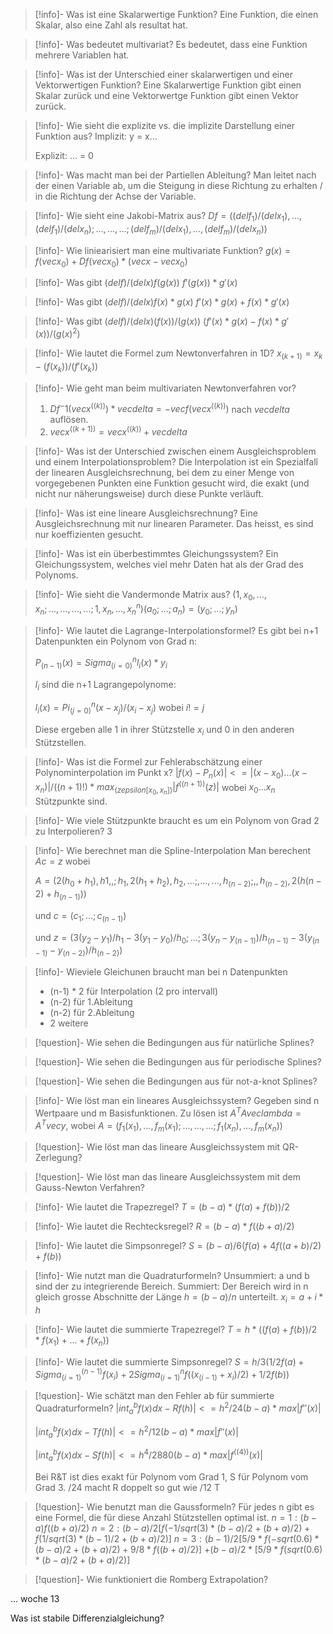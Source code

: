 
> [!info]- Was ist eine Skalarwertige Funktion?
> Eine Funktion, die einen Skalar, also eine Zahl als resultat hat.

> [!info]- Was bedeutet multivariat?
> Es bedeutet, dass eine Funktion mehrere Variablen hat.

> [!info]- Was ist der Unterschied einer skalarwertigen und einer Vektorwertigen Funktion?
> Eine Skalarwertige Funktion gibt einen Skalar zurück und eine Vektorwertge Funktion gibt einen Vektor zurück.

> [!info]- Wie sieht die explizite vs. die implizite Darstellung einer Funktion aus?
> Implizit: y = x...
> 
> Explizit: ... = 0

> [!info]- Was macht man bei der Partiellen Ableitung?
> Man leitet nach der einen Variable ab, um die Steigung in diese Richtung zu erhalten / in die Richtung der Achse der Variable.

> [!info]- Wie sieht eine Jakobi-Matrix aus?
> $Df = ((del f_1) / (del x_1),...,(del f_1) / (del x_n);...,...,...;(del f_m) / (del x_1),...,(del f_m) / (del x_n))$

> [!info]- Wie liniearisiert man eine multivariate Funktion?
> $g(x) = f(vec x_0) + Df(vec x_0) * (vec x - vec x_0)$

> [!info]- Was gibt $(del f) / (del x) f(g(x))$
> $f'(g(x)) * g'(x)$

> [!info]- Was gibt $(del f) / (del x) f(x) * g(x)$
> $f'(x) * g(x) + f(x) * g'(x)$

> [!info]- Was gibt $(del f) / (del x) (f(x)) / (g(x))$
> $(f'(x) * g(x) - f(x) * g'(x)) / (g(x)^2)$

> [!info]- Wie lautet die Formel zum Newtonverfahren in 1D?
> $x_(k+1) = x_k - (f(x_k)) / (f'(x_k))$

> [!info]- Wie geht man beim multivariaten Newtonverfahren vor?
> 1. $Df^-1(vec x^((k))) * vec delta = -vec f(vec x^((k)))$ nach $vec delta$ auflösen.
> 2. $vec x^((k+1)) = vec x^((k)) + vec delta$

> [!info]- Was ist der Unterschied zwischen einem Ausgleichsproblem und einem Interpolationsproblem?
> Die Interpolation ist ein Spezialfall der linearen Ausgleichsrechnung, bei dem zu einer Menge von vorgegebenen Punkten eine Funktion gesucht wird, die exakt (und nicht nur näherungsweise) durch diese Punkte verläuft.

> [!info]- Was ist eine lineare Ausgleichsrechnung?
> Eine Ausgleichsrechnung mit nur linearen Parameter. Das heisst, es sind nur koeffizienten gesucht. 

> [!info]- Was ist ein überbestimmtes Gleichungssystem?
> Ein Gleichungssystem, welches viel mehr Daten hat als der Grad des Polynoms.

> [!info]- Wie sieht die Vandermonde Matrix aus?
> $(1,x_0,...,x_n;...,...,...,...;1,x_n,...,x_n^n)(a_0;...;a_n) = (y_0;...;y_n)$

> [!info]- Wie lautet die Lagrange-Interpolationsformel?
> Es gibt bei n+1 Datenpunkten ein Polynom von Grad n:
> 
> $P_(n-1)(x) = Sigma_(i=0)^n  l_i(x) * y_i$
> 
> $l_i$ sind die n+1 Lagrangepolynome:
> 
> $l_i(x) = Pi_(j=0)^n (x - x_j) / (x_i - x_j)$ wobei $i != j$
> 
> Diese ergeben alle 1 in ihrer Stützstelle $x_i$ und 0 in den anderen Stützstellen.
> 

> [!info]-  Was ist die Formel zur Fehlerabschätzung einer Polynominterpolation im Punkt x?
$|f(x) - P_n(x)| <= |(x-x_0)...(x-x_n)| / ((n + 1)!) * max_(z epsilon [x_0,x_n]) |f^((n+1))(z)|$ wobei $x_0 ... x_n$ Stützpunkte sind.

> [!info]- Wie viele Stützpunkte braucht es um ein Polynom von Grad 2 zu Interpolieren?
> 3

> [!info]- Wie berechnet man die Spline-Interpolation
> Man berechent $Ac = z$ wobei
> 
> $A = (2(h_0 + h_1), h1,,;h_1,2(h_1 + h_2), h_2,...;,...,...,h_(n-2);,,h_(n-2),2(h(n-2) + h_(n-1)))$
> 
> und $c = (c_1;...;c_(n-1))$
> 
> und $z = (3(y_2 - y_1) / h_1 - 3(y_1 - y_0) / h_0;...;3(y_n - y_(n-1)) / h_(n-1) - 3(y_(n-1) - y_(n-2)) / h_(n-2))$

> [!info]- Wieviele Gleichunen braucht man bei n Datenpunkten
> - (n-1) * 2 für Interpolation (2 pro intervall)
> - (n-2) für 1.Ableitung
> - (n-2) für 2.Ableitung
> - 2 weitere

> [!question]- Wie sehen die Bedingungen aus für natürliche Splines?

> [!question]- Wie sehen die Bedingungen aus für periodische Splines?

> [!question]- Wie sehen die Bedingungen aus für not-a-knot Splines?

> [!info]- Wie löst man ein lineares Ausgleichssystem?
> Gegeben sind n Wertpaare und m Basisfunktionen. Zu lösen ist $A^T A vec lambda = A^T vec y$, wobei $A = (f_1(x_1),...,f_m(x_1);...,...,...;f_1(x_n),...,f_m(x_n))$

> [!question]- Wie löst man das lineare Ausgleichssystem mit QR-Zerlegung?

> [!question]- Wie löst man das lineare Ausgleichssystem mit dem Gauss-Newton Verfahren?

> [!info]- Wie lautet die Trapezregel?
> $T = (b - a) * (f(a) + f(b)) / 2$

> [!info]- Wie lautet die Rechtecksregel?
> $R = (b - a) * f((b+a)/2)$

> [!info]- Wie lautet die Simpsonregel?
> $S = (b - a) / 6 (f(a) + 4f((a+b)/2)+f(b))$

> [!info]- Wie nutzt man die Quadraturformeln?
> Unsummiert: a und b sind der zu integrierende Bereich.
> Summiert: Der Bereich wird in n gleich grosse Abschnitte der Länge $h = (b - a) / n$ unterteilt. $x_i = a + i * h$

> [!info]- Wie lautet die summierte Trapezregel?
> $T = h * ((f(a) + f(b))/2 * f(x_1) + ... + f(x_n))$

> [!info]- Wie lautet die summierte Simpsonregel?
> $S = h/3 (1/2 f(a) + Sigma_(i=1)^(n-1) f(x_i) + 2 Sigma_(i=1)^n f((x_(i-1) + x_i)/2) + 1/2 f(b))$

> [!question]- Wie schätzt man den Fehler ab für summierte Quadraturformeln?
> $|int_a^b f(x)dx - Rf(h)| <= h^2/24 (b - a) * max |f''(x)|$
> 
> $|int_a^b f(x)dx - Tf(h)| <= h^2/12 (b - a) * max |f''(x)|$
> 
> $|int_a^b f(x)dx - Sf(h)| <= h^4/2880 (b - a) * max |f^((4))(x)|$
>
> Bei R&T ist dies exakt für Polynom vom Grad 1, S für Polynom vom Grad 3. /24 macht R doppelt so gut wie /12 T

> [!question]- Wie benutzt man die Gaussformeln?
> Für jedes n gibt es eine Formel, die für diese Anzahl Stützstellen optimal ist.
> $n = 1: (b-a) f((b+a)/2)$
> $n = 2: (b - a)/2 [f(-1/sqrt(3) * (b-a)/2 + (b+a)/2)+f(1/sqrt(3) * (b-1)/2 + (b+a)/2)]$
> $n = 3: (b-1)/2 [5/9 * f(-sqrt(0.6)*(b-a)/2+(b+a)/2) + 9/8 * f((b+a)/2)]$ $+ (b-a)/2 * [5/9 * f(sqrt(0.6) * (b-a)/2 + (b+a)/2)]$

> [!question]- Wie funktioniert die Romberg Extrapolation?

... woche 13

Was ist stabile Differenzialgleichung?